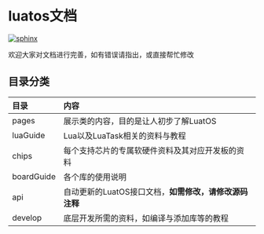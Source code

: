 # luatos文档

[![sphinx](https://github.com/openLuat/luatos-wiki/actions/workflows/sphinx.yml/badge.svg)](https://nightly.link/openLuat/luatos-wiki/workflows/sphinx/master)

欢迎大家对文档进行完善，如有错误请指出，或直接帮忙修改

## 目录分类

|目录|内容|
|:-|:-|
|pages|展示类的内容，目的是让人初步了解LuatOS|
|luaGuide|Lua以及LuaTask相关的资料与教程|
|chips|每个支持芯片的专属软硬件资料及其对应开发板的资料|
|boardGuide|各个库的使用说明|
|api|自动更新的LuatOS接口文档，**如需修改，请修改源码注释**|
|develop|底层开发所需的资料，如编译与添加库等的教程|
